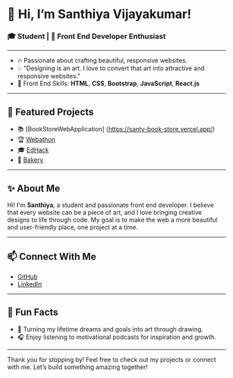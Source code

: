 # 👋 Hi, I’m Santhiya Vijayakumar!

### 🎓 Student | 🎨 Front End Developer Enthusiast

---

- 🔥 Passionate about crafting beautiful, responsive websites.
- 💡 "Designing is an art. I love to convert that art into attractive and responsive websites."
- 🚀 Front End Skills: **HTML**, **CSS**, **Bootstrap**, **JavaScript**, **React.js**

---

## 🌟 Featured Projects

- 📚 [BookStoreWebApplication] (https://santy-book-store.vercel.app/)
- 🏆 [Webathon](https://vercel.com/santhiyas-projects-0033fd30/webathon)
- 🎓 [EdHack](https://vercel.com/santhiyas-projects-0033fd30/edhack)
- 🍰 [Bakery](https://vercel.com/santhiyas-projects-0033fd30/bakery)

---

## ✨ About Me

Hi! I'm **Santhiya**, a student and passionate front end developer. I believe that every website can be a piece of art, and I love bringing creative designs to life through code. My goal is to make the web a more beautiful and user-friendly place, one project at a time.

---

## 📫 Connect With Me

- [GitHub](https://github.com/SanthiyaVijayakumar)
- [LinkedIn](https://www.linkedin.com/in/santhiyav2005/)

---

## 🎨 Fun Facts

- 🌈 Turning my lifetime dreams and goals into art through drawing.
- 🎧 Enjoy listening to motivational podcasts for inspiration and growth.

---

Thank you for stopping by! Feel free to check out my projects or connect with me. Let’s build something amazing together!
